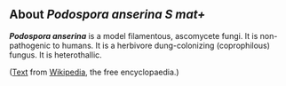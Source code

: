 About *Podospora anserina S mat+* 
---------------------------------



***Podospora anserina*** is a model filamentous, ascomycete fungi. It is
non-pathogenic to humans. It is a herbivore dung-colonizing
(coprophilous) fungus. It is heterothallic.

([Text](http://en.wikipedia.org/wiki/Podospora_anserina) from
[Wikipedia](http://en.wikipedia.org/), the free encyclopaedia.)
